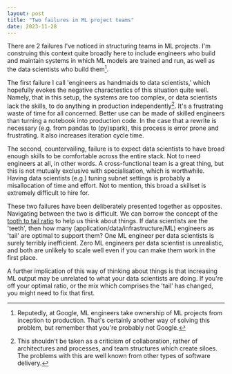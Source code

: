 ```yaml
---
layout: post
title: "Two failures in ML project teams"
date: 2023-11-28
---
```

There are 2 failures I've noticed in structuring teams in ML projects. I'm construing this context quite broadly here to include engineers who build and maintain systems in which ML models are trained and run, as well as the data scientists who build them[^1].

The first failure I call 'engineers as handmaids to data scientists,' which hopefully evokes the negative charactestics of this situation quite well. Namely, that in this setup, the systems are too complex, or data scientists lack the skills, to do anything in production independently[^2]. It's a frustrating waste of time for all concerned. Better use can be made of skilled engineers than turning a notebook into production code. In the case that a rewrite is necessary (e.g. from pandas to (py)spark), this process is error prone and frustrating. It also increases iteration cycle time.

The second, countervailing, failure is to expect data scientists to have broad enough skills to be comfortable across the entire stack. Not to need engineers at all, in other words. A cross-functional team is a great thing, but this is not mutually exclusive with specialisation, which is worthwhile. Having data scientists (e.g.) tuning subnet settings is probably a misallocation of time and effort. Not to mention, this broad a skillset is extremely difficult to hire for.

These two failures have been deliberately presented together as opposites. Navigating between the two is difficult. We can borrow the concept of the [tooth to tail ratio](https://en.m.wikipedia.org/wiki/Tooth-to-tail_ratio) to help us think about things. If data scientists are the 'teeth', then how many (application/data/infrastructure/ML) engineers as 'tail' are optimal to support them? One ML engineer per data scientists is surely terribly inefficient. Zero ML engineers per data scientist is unrealistic, and both are unlikely to scale well even if you can make them work in the first place.

A further implication of this way of thinking about things is that increasing ML output may be unrelated to what your data scientists are doing. If you're off your optimal ratio, or the mix which comprises the 'tail' has changed, you might need to fix that first.

[^1]: Reputedly, at Google, ML engineers take ownership of ML projects from inception to production. That's certainly another way of solving this problem, but remember that you're probably not Google.
[^2]: This shouldn't be taken as a criticism of collaboration, rather of architectures and processes, and team structures which create siloes. The problems with this are well known from other types of software delivery.